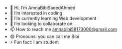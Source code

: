 - 👋 Hi, I’m AmnaBibiSaeedAhmed
- 👀 I’m interested in coding
- 🌱 I’m currently learning Web development
- 💞️ I’m looking to collaborate on 
- 📫 How to reach me amnabibi58173000@gmail.com
- 😄 Pronouns: you can call me Bibi
- ⚡ Fun fact: I am student

<!---
AmnaBibiSaeedAhmed/AmnaBibiSaeedAhmed is a ✨ special ✨ repository because its `README.md` (this file) appears on your GitHub profile.
You can click the Preview link to take a look at your changes.
--->
